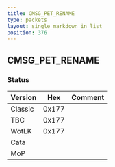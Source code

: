 ```yaml
---
title: CMSG_PET_RENAME
type: packets
layout: single_markdown_in_list
position: 376
---
```


## CMSG_PET_RENAME

### Status

Version    | Hex        | Comment
---------- | ---------- | ---------- 
Classic    | 0x177      |
TBC        | 0x177      |
WotLK      | 0x177      |
Cata       |            |
MoP        |            |